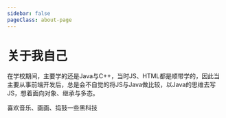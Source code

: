 ```yaml
---
sidebar: false
pageClass: about-page
---
```


# 关于我自己

在学校期间，主要学的还是Java与C++，当时JS、HTML都是顺带学的，因此当主要从事前端开发后，总是会不自觉的将JS与Java做比较，以Java的思维去写JS，想着面向对象、继承与多态。

喜欢音乐、画画、捣鼓一些黑科技